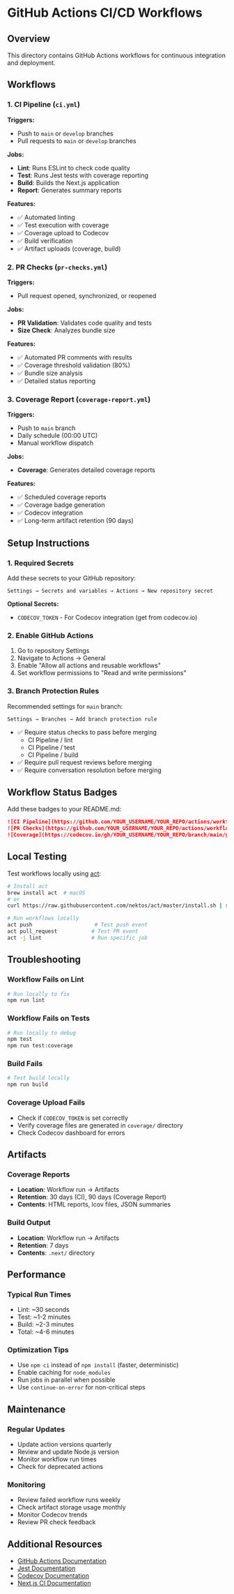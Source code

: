 # GitHub Actions CI/CD Workflows

## Overview

This directory contains GitHub Actions workflows for continuous integration and deployment.

## Workflows

### 1. CI Pipeline (`ci.yml`)

**Triggers:**
- Push to `main` or `develop` branches
- Pull requests to `main` or `develop` branches

**Jobs:**
- **Lint**: Runs ESLint to check code quality
- **Test**: Runs Jest tests with coverage reporting
- **Build**: Builds the Next.js application
- **Report**: Generates summary reports

**Features:**
- ✅ Automated linting
- ✅ Test execution with coverage
- ✅ Coverage upload to Codecov
- ✅ Build verification
- ✅ Artifact uploads (coverage, build)

### 2. PR Checks (`pr-checks.yml`)

**Triggers:**
- Pull request opened, synchronized, or reopened

**Jobs:**
- **PR Validation**: Validates code quality and tests
- **Size Check**: Analyzes bundle size

**Features:**
- ✅ Automated PR comments with results
- ✅ Coverage threshold validation (80%)
- ✅ Bundle size analysis
- ✅ Detailed status reporting

### 3. Coverage Report (`coverage-report.yml`)

**Triggers:**
- Push to `main` branch
- Daily schedule (00:00 UTC)
- Manual workflow dispatch

**Jobs:**
- **Coverage**: Generates detailed coverage reports

**Features:**
- ✅ Scheduled coverage reports
- ✅ Coverage badge generation
- ✅ Codecov integration
- ✅ Long-term artifact retention (90 days)

## Setup Instructions

### 1. Required Secrets

Add these secrets to your GitHub repository:

```
Settings → Secrets and variables → Actions → New repository secret
```

**Optional Secrets:**
- `CODECOV_TOKEN` - For Codecov integration (get from codecov.io)

### 2. Enable GitHub Actions

1. Go to repository Settings
2. Navigate to Actions → General
3. Enable "Allow all actions and reusable workflows"
4. Set workflow permissions to "Read and write permissions"

### 3. Branch Protection Rules

Recommended settings for `main` branch:

```
Settings → Branches → Add branch protection rule
```

- ✅ Require status checks to pass before merging
  - CI Pipeline / lint
  - CI Pipeline / test
  - CI Pipeline / build
- ✅ Require pull request reviews before merging
- ✅ Require conversation resolution before merging

## Workflow Status Badges

Add these badges to your README.md:

```markdown
![CI Pipeline](https://github.com/YOUR_USERNAME/YOUR_REPO/actions/workflows/ci.yml/badge.svg)
![PR Checks](https://github.com/YOUR_USERNAME/YOUR_REPO/actions/workflows/pr-checks.yml/badge.svg)
![Coverage](https://codecov.io/gh/YOUR_USERNAME/YOUR_REPO/branch/main/graph/badge.svg)
```

## Local Testing

Test workflows locally using [act](https://github.com/nektos/act):

```bash
# Install act
brew install act  # macOS
# or
curl https://raw.githubusercontent.com/nektos/act/master/install.sh | sudo bash

# Run workflows locally
act push                    # Test push event
act pull_request           # Test PR event
act -j lint                # Run specific job
```

## Troubleshooting

### Workflow Fails on Lint

```bash
# Run locally to fix
npm run lint
```

### Workflow Fails on Tests

```bash
# Run locally to debug
npm test
npm run test:coverage
```

### Build Fails

```bash
# Test build locally
npm run build
```

### Coverage Upload Fails

- Check if `CODECOV_TOKEN` is set correctly
- Verify coverage files are generated in `coverage/` directory
- Check Codecov dashboard for errors

## Artifacts

### Coverage Reports
- **Location**: Workflow run → Artifacts
- **Retention**: 30 days (CI), 90 days (Coverage Report)
- **Contents**: HTML reports, lcov files, JSON summaries

### Build Output
- **Location**: Workflow run → Artifacts
- **Retention**: 7 days
- **Contents**: `.next/` directory

## Performance

### Typical Run Times
- Lint: ~30 seconds
- Test: ~1-2 minutes
- Build: ~2-3 minutes
- Total: ~4-6 minutes

### Optimization Tips
- Use `npm ci` instead of `npm install` (faster, deterministic)
- Enable caching for `node_modules`
- Run jobs in parallel when possible
- Use `continue-on-error` for non-critical steps

## Maintenance

### Regular Updates
- Update action versions quarterly
- Review and update Node.js version
- Monitor workflow run times
- Check for deprecated actions

### Monitoring
- Review failed workflow runs weekly
- Check artifact storage usage monthly
- Monitor Codecov trends
- Review PR check feedback

## Additional Resources

- [GitHub Actions Documentation](https://docs.github.com/en/actions)
- [Jest Documentation](https://jestjs.io/)
- [Codecov Documentation](https://docs.codecov.com/)
- [Next.js CI Documentation](https://nextjs.org/docs/pages/building-your-application/deploying/ci-build-caching)
